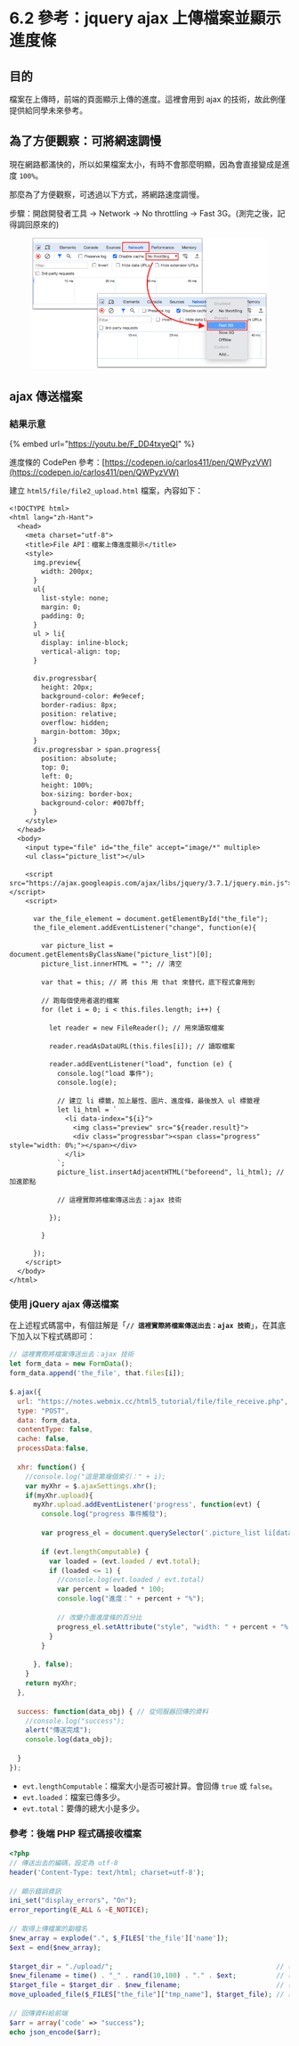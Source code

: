 # 6.2 參考：jquery ajax 上傳檔案並顯示進度條

## 目的

檔案在上傳時，前端的頁面顯示上傳的進度。這裡會用到 ajax 的技術，故此例僅提供給同學未來參考。



## 為了方便觀察：可將網速調慢

現在網路都滿快的，所以如果檔案太小，有時不會那麼明顯，因為會直接變成是進度 `100%`。

那麼為了方便觀察，可透過以下方式，將網路速度調慢。

步驟：開啟開發者工具 → Network → No throttling → Fast 3G。(測完之後，記得調回原來的)

<figure><img src="../.gitbook/assets/network_throttling.png" alt=""><figcaption></figcaption></figure>



## ajax 傳送檔案

### 結果示意

{% embed url="https://youtu.be/F_DD4txyeQI" %}



進度條的 CodePen 參考：[https://codepen.io/carlos411/pen/QWPyzVW](https://codepen.io/carlos411/pen/QWPyzVW)





建立 `html5/file/file2_upload.html` 檔案，內容如下：

```markup
<!DOCTYPE html>
<html lang="zh-Hant">
  <head>
    <meta charset="utf-8">
    <title>File API：檔案上傳進度顯示</title>
    <style>
      img.preview{
        width: 200px;
      }
      ul{
        list-style: none;
        margin: 0;
        padding: 0;
      }
      ul > li{
        display: inline-block;
        vertical-align: top;
      }

      div.progressbar{
        height: 20px;
        background-color: #e9ecef;
        border-radius: 8px;
        position: relative;
        overflow: hidden;
        margin-bottom: 30px;
      }
      div.progressbar > span.progress{
        position: absolute;
        top: 0;
        left: 0;
        height: 100%;
        box-sizing: border-box;
        background-color: #007bff;
      }
    </style>
  </head>
  <body>
    <input type="file" id="the_file" accept="image/*" multiple>
    <ul class="picture_list"></ul>

    <script src="https://ajax.googleapis.com/ajax/libs/jquery/3.7.1/jquery.min.js"></script>
    <script>

      var the_file_element = document.getElementById("the_file");
      the_file_element.addEventListener("change", function(e){

        var picture_list = document.getElementsByClassName("picture_list")[0];
        picture_list.innerHTML = ""; // 清空

        var that = this; // 將 this 用 that 來替代，底下程式會用到

        // 跑每個使用者選的檔案
        for (let i = 0; i < this.files.length; i++) {

          let reader = new FileReader(); // 用來讀取檔案

          reader.readAsDataURL(this.files[i]); // 讀取檔案

          reader.addEventListener("load", function (e) {
            console.log("load 事件");
            console.log(e);

            // 建立 li 標籤，加上屬性、圖片、進度條，最後放入 ul 標籤裡
            let li_html = `
              <li data-index="${i}">
                <img class="preview" src="${reader.result}">
                <div class="progressbar"><span class="progress" style="width: 0%;"></span></div>
              </li>
            `;
            picture_list.insertAdjacentHTML("beforeend", li_html); // 加進節點

            // 這裡實際將檔案傳送出去：ajax 技術
            
          });

        }

      });
    </script>
  </body>
</html>
```



### 使用 jQuery ajax 傳送檔案

在上述程式碼當中，有個註解是「**`// 這裡實際將檔案傳送出去：ajax 技術`**」，在其底下加入以下程式碼即可：

```javascript
// 這裡實際將檔案傳送出去：ajax 技術
let form_data = new FormData();
form_data.append('the_file', that.files[i]);

$.ajax({
  url: "https://notes.webmix.cc/html5_tutorial/file/file_receive.php",
  type: "POST",
  data: form_data,
  contentType: false,
  cache: false,
  processData:false,

  xhr: function() {
    //console.log("這是第幾個索引：" + i);
    var myXhr = $.ajaxSettings.xhr();
    if(myXhr.upload){
      myXhr.upload.addEventListener('progress', function(evt) {
        console.log("progress 事件觸發");
        
        var progress_el = document.querySelector('.picture_list li[data-index="' + i + '"] span.progress');

        if (evt.lengthComputable) {
          var loaded = (evt.loaded / evt.total);
          if (loaded <= 1) {
            //console.log(evt.loaded / evt.total)
            var percent = loaded * 100;
            console.log("進度：" + percent + "%");
            
            // 改變介面進度條的百分比
            progress_el.setAttribute("style", "width: " + percent + "%;");
          }
        }

      }, false);
    }
    return myXhr;
  },

  success: function(data_obj) { // 從伺服器回傳的資料
    //console.log("success");
    alert("傳送完成");
    console.log(data_obj);

  }
});
```

* `evt.lengthComputable`：檔案大小是否可被計算。會回傳 `true` 或 `false`。
* `evt.loaded`：檔案已傳多少。
* `evt.total`：要傳的總大小是多少。



### 參考：後端 PHP 程式碼接收檔案

```php
<?php
// 傳送出去的編碼，設定為 utf-8
header('Content-Type: text/html; charset=utf-8');

// 顯示錯誤資訊
ini_set("display_errors", "On");
error_reporting(E_ALL & ~E_NOTICE);

// 取得上傳檔案的副檔名
$new_array = explode(".", $_FILES['the_file']['name']);
$ext = end($new_array);

$target_dir = "./upload/";                                         // 存檔的相對路徑
$new_filename = time() . "_" . rand(10,100) . "." . $ext;          // 新的檔名
$target_file = $target_dir . $new_filename;                        // 存的位置 + 檔名
move_uploaded_file($_FILES["the_file"]["tmp_name"], $target_file); // 檔案真的存下來

// 回傳資料給前端
$arr = array('code' => "success");
echo json_encode($arr);
```



